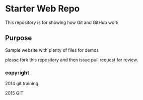 # Starter Web Repo

This repository is for showing how Git and GitHub work

## Purpose

Sample website with plenty of files for demos

please fork this repository and then issue pull request for review.

### copyright

2014 git.training.

2015 GIT